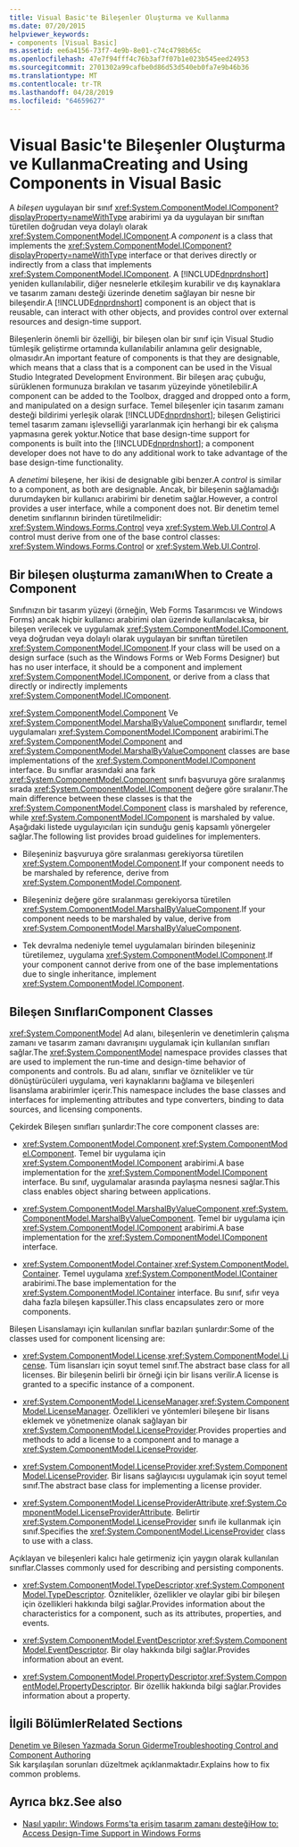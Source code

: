 ```yaml
---
title: Visual Basic'te Bileşenler Oluşturma ve Kullanma
ms.date: 07/20/2015
helpviewer_keywords:
- components [Visual Basic]
ms.assetid: ee6a4156-73f7-4e9b-8e01-c74c4798b65c
ms.openlocfilehash: 47e7f94fff4c76b3af7f07b1e023b545eed24953
ms.sourcegitcommit: 2701302a99cafbe0d86d53d540eb0fa7e9b46b36
ms.translationtype: MT
ms.contentlocale: tr-TR
ms.lasthandoff: 04/28/2019
ms.locfileid: "64659627"
---
```

# <a name="creating-and-using-components-in-visual-basic"></a><span data-ttu-id="bb8f7-102">Visual Basic'te Bileşenler Oluşturma ve Kullanma</span><span class="sxs-lookup"><span data-stu-id="bb8f7-102">Creating and Using Components in Visual Basic</span></span>
<span data-ttu-id="bb8f7-103">A *bileşen* uygulayan bir sınıf <xref:System.ComponentModel.IComponent?displayProperty=nameWithType> arabirimi ya da uygulayan bir sınıftan türetilen doğrudan veya dolaylı olarak <xref:System.ComponentModel.IComponent>.</span><span class="sxs-lookup"><span data-stu-id="bb8f7-103">A *component* is a class that implements the <xref:System.ComponentModel.IComponent?displayProperty=nameWithType> interface or that derives directly or indirectly from a class that implements <xref:System.ComponentModel.IComponent>.</span></span> <span data-ttu-id="bb8f7-104">A [!INCLUDE[dnprdnshort](~/includes/dnprdnshort-md.md)] yeniden kullanılabilir, diğer nesnelerle etkileşim kurabilir ve dış kaynaklara ve tasarım zamanı desteği üzerinde denetim sağlayan bir nesne bir bileşendir.</span><span class="sxs-lookup"><span data-stu-id="bb8f7-104">A [!INCLUDE[dnprdnshort](~/includes/dnprdnshort-md.md)] component is an object that is reusable, can interact with other objects, and provides control over external resources and design-time support.</span></span>  
  
 <span data-ttu-id="bb8f7-105">Bileşenlerin önemli bir özelliği, bir bileşen olan bir sınıf için Visual Studio tümleşik geliştirme ortamında kullanılabilir anlamına gelir designable, olmasıdır.</span><span class="sxs-lookup"><span data-stu-id="bb8f7-105">An important feature of components is that they are designable, which means that a class that is a component can be used in the Visual Studio Integrated Development Environment.</span></span> <span data-ttu-id="bb8f7-106">Bir bileşen araç çubuğu, sürüklenen formunuza bırakılan ve tasarım yüzeyinde yönetilebilir.</span><span class="sxs-lookup"><span data-stu-id="bb8f7-106">A component can be added to the Toolbox, dragged and dropped onto a form, and manipulated on a design surface.</span></span> <span data-ttu-id="bb8f7-107">Temel bileşenler için tasarım zamanı desteği bildirimi yerleşik olarak [!INCLUDE[dnprdnshort](~/includes/dnprdnshort-md.md)]; bileşen Geliştirici temel tasarım zamanı işlevselliği yararlanmak için herhangi bir ek çalışma yapmasına gerek yoktur.</span><span class="sxs-lookup"><span data-stu-id="bb8f7-107">Notice that base design-time support for components is built into the [!INCLUDE[dnprdnshort](~/includes/dnprdnshort-md.md)]; a component developer does not have to do any additional work to take advantage of the base design-time functionality.</span></span>  
  
 <span data-ttu-id="bb8f7-108">A *denetimi* bileşene, her ikisi de designable gibi benzer.</span><span class="sxs-lookup"><span data-stu-id="bb8f7-108">A *control* is similar to a component, as both are designable.</span></span> <span data-ttu-id="bb8f7-109">Ancak, bir bileşenin sağlamadığı durumdayken bir kullanıcı arabirimi bir denetim sağlar.</span><span class="sxs-lookup"><span data-stu-id="bb8f7-109">However, a control provides a user interface, while a component does not.</span></span> <span data-ttu-id="bb8f7-110">Bir denetim temel denetim sınıflarının birinden türetilmelidir: <xref:System.Windows.Forms.Control> veya <xref:System.Web.UI.Control>.</span><span class="sxs-lookup"><span data-stu-id="bb8f7-110">A control must derive from one of the base control classes: <xref:System.Windows.Forms.Control> or <xref:System.Web.UI.Control>.</span></span>  
  
## <a name="when-to-create-a-component"></a><span data-ttu-id="bb8f7-111">Bir bileşen oluşturma zamanı</span><span class="sxs-lookup"><span data-stu-id="bb8f7-111">When to Create a Component</span></span>  
 <span data-ttu-id="bb8f7-112">Sınıfınızın bir tasarım yüzeyi (örneğin, Web Forms Tasarımcısı ve Windows Forms) ancak hiçbir kullanıcı arabirimi olan üzerinde kullanılacaksa, bir bileşen verilecek ve uygulamak <xref:System.ComponentModel.IComponent>, veya doğrudan veya dolaylı olarak uygulayan bir sınıftan türetilen <xref:System.ComponentModel.IComponent>.</span><span class="sxs-lookup"><span data-stu-id="bb8f7-112">If your class will be used on a design surface (such as the Windows Forms or Web Forms Designer) but has no user interface, it should be a component and implement <xref:System.ComponentModel.IComponent>, or derive from a class that directly or indirectly implements <xref:System.ComponentModel.IComponent>.</span></span>  
  
 <span data-ttu-id="bb8f7-113"><xref:System.ComponentModel.Component> Ve <xref:System.ComponentModel.MarshalByValueComponent> sınıflardır, temel uygulamaları <xref:System.ComponentModel.IComponent> arabirimi.</span><span class="sxs-lookup"><span data-stu-id="bb8f7-113">The <xref:System.ComponentModel.Component> and <xref:System.ComponentModel.MarshalByValueComponent> classes are base implementations of the <xref:System.ComponentModel.IComponent> interface.</span></span> <span data-ttu-id="bb8f7-114">Bu sınıflar arasındaki ana fark <xref:System.ComponentModel.Component> sınıfı başvuruya göre sıralanmış sırada <xref:System.ComponentModel.IComponent> değere göre sıralanır.</span><span class="sxs-lookup"><span data-stu-id="bb8f7-114">The main difference between these classes is that the <xref:System.ComponentModel.Component> class is marshaled by reference, while <xref:System.ComponentModel.IComponent> is marshaled by value.</span></span> <span data-ttu-id="bb8f7-115">Aşağıdaki listede uygulayıcıları için sunduğu geniş kapsamlı yönergeler sağlar.</span><span class="sxs-lookup"><span data-stu-id="bb8f7-115">The following list provides broad guidelines for implementers.</span></span>  
  
- <span data-ttu-id="bb8f7-116">Bileşeniniz başvuruya göre sıralanması gerekiyorsa türetilen <xref:System.ComponentModel.Component>.</span><span class="sxs-lookup"><span data-stu-id="bb8f7-116">If your component needs to be marshaled by reference, derive from <xref:System.ComponentModel.Component>.</span></span>  
  
- <span data-ttu-id="bb8f7-117">Bileşeniniz değere göre sıralanması gerekiyorsa türetilen <xref:System.ComponentModel.MarshalByValueComponent>.</span><span class="sxs-lookup"><span data-stu-id="bb8f7-117">If your component needs to be marshaled by value, derive from <xref:System.ComponentModel.MarshalByValueComponent>.</span></span>  
  
- <span data-ttu-id="bb8f7-118">Tek devralma nedeniyle temel uygulamaları birinden bileşeniniz türetilemez, uygulama <xref:System.ComponentModel.IComponent>.</span><span class="sxs-lookup"><span data-stu-id="bb8f7-118">If your component cannot derive from one of the base implementations due to single inheritance, implement <xref:System.ComponentModel.IComponent>.</span></span>  
  
## <a name="component-classes"></a><span data-ttu-id="bb8f7-119">Bileşen Sınıfları</span><span class="sxs-lookup"><span data-stu-id="bb8f7-119">Component Classes</span></span>  
 <span data-ttu-id="bb8f7-120"><xref:System.ComponentModel> Ad alanı, bileşenlerin ve denetimlerin çalışma zamanı ve tasarım zamanı davranışını uygulamak için kullanılan sınıfları sağlar.</span><span class="sxs-lookup"><span data-stu-id="bb8f7-120">The <xref:System.ComponentModel> namespace provides classes that are used to implement the run-time and design-time behavior of components and controls.</span></span> <span data-ttu-id="bb8f7-121">Bu ad alanı, sınıflar ve öznitelikler ve tür dönüştürücüleri uygulama, veri kaynaklarını bağlama ve bileşenleri lisanslama arabirimler içerir.</span><span class="sxs-lookup"><span data-stu-id="bb8f7-121">This namespace includes the base classes and interfaces for implementing attributes and type converters, binding to data sources, and licensing components.</span></span>  
  
 <span data-ttu-id="bb8f7-122">Çekirdek Bileşen sınıfları şunlardır:</span><span class="sxs-lookup"><span data-stu-id="bb8f7-122">The core component classes are:</span></span>  
  
- <span data-ttu-id="bb8f7-123"><xref:System.ComponentModel.Component>.</span><span class="sxs-lookup"><span data-stu-id="bb8f7-123"><xref:System.ComponentModel.Component>.</span></span> <span data-ttu-id="bb8f7-124">Temel bir uygulama için <xref:System.ComponentModel.IComponent> arabirimi.</span><span class="sxs-lookup"><span data-stu-id="bb8f7-124">A base implementation for the <xref:System.ComponentModel.IComponent> interface.</span></span> <span data-ttu-id="bb8f7-125">Bu sınıf, uygulamalar arasında paylaşma nesnesi sağlar.</span><span class="sxs-lookup"><span data-stu-id="bb8f7-125">This class enables object sharing between applications.</span></span>  
  
- <span data-ttu-id="bb8f7-126"><xref:System.ComponentModel.MarshalByValueComponent>.</span><span class="sxs-lookup"><span data-stu-id="bb8f7-126"><xref:System.ComponentModel.MarshalByValueComponent>.</span></span> <span data-ttu-id="bb8f7-127">Temel bir uygulama için <xref:System.ComponentModel.IComponent> arabirimi.</span><span class="sxs-lookup"><span data-stu-id="bb8f7-127">A base implementation for the <xref:System.ComponentModel.IComponent> interface.</span></span>  
  
- <span data-ttu-id="bb8f7-128"><xref:System.ComponentModel.Container>.</span><span class="sxs-lookup"><span data-stu-id="bb8f7-128"><xref:System.ComponentModel.Container>.</span></span> <span data-ttu-id="bb8f7-129">Temel uygulama <xref:System.ComponentModel.IContainer> arabirimi.</span><span class="sxs-lookup"><span data-stu-id="bb8f7-129">The base implementation for the <xref:System.ComponentModel.IContainer> interface.</span></span> <span data-ttu-id="bb8f7-130">Bu sınıf, sıfır veya daha fazla bileşen kapsüller.</span><span class="sxs-lookup"><span data-stu-id="bb8f7-130">This class encapsulates zero or more components.</span></span>  
  
 <span data-ttu-id="bb8f7-131">Bileşen Lisanslamayı için kullanılan sınıflar bazıları şunlardır:</span><span class="sxs-lookup"><span data-stu-id="bb8f7-131">Some of the classes used for component licensing are:</span></span>  
  
- <span data-ttu-id="bb8f7-132"><xref:System.ComponentModel.License>.</span><span class="sxs-lookup"><span data-stu-id="bb8f7-132"><xref:System.ComponentModel.License>.</span></span> <span data-ttu-id="bb8f7-133">Tüm lisansları için soyut temel sınıf.</span><span class="sxs-lookup"><span data-stu-id="bb8f7-133">The abstract base class for all licenses.</span></span> <span data-ttu-id="bb8f7-134">Bir bileşenin belirli bir örneği için bir lisans verilir.</span><span class="sxs-lookup"><span data-stu-id="bb8f7-134">A license is granted to a specific instance of a component.</span></span>  
  
- <span data-ttu-id="bb8f7-135"><xref:System.ComponentModel.LicenseManager>.</span><span class="sxs-lookup"><span data-stu-id="bb8f7-135"><xref:System.ComponentModel.LicenseManager>.</span></span> <span data-ttu-id="bb8f7-136">Özellikleri ve yöntemleri bileşene bir lisans eklemek ve yönetmenize olanak sağlayan bir <xref:System.ComponentModel.LicenseProvider>.</span><span class="sxs-lookup"><span data-stu-id="bb8f7-136">Provides properties and methods to add a license to a component and to manage a <xref:System.ComponentModel.LicenseProvider>.</span></span>  
  
- <span data-ttu-id="bb8f7-137"><xref:System.ComponentModel.LicenseProvider>.</span><span class="sxs-lookup"><span data-stu-id="bb8f7-137"><xref:System.ComponentModel.LicenseProvider>.</span></span> <span data-ttu-id="bb8f7-138">Bir lisans sağlayıcısı uygulamak için soyut temel sınıf.</span><span class="sxs-lookup"><span data-stu-id="bb8f7-138">The abstract base class for implementing a license provider.</span></span>  
  
- <span data-ttu-id="bb8f7-139"><xref:System.ComponentModel.LicenseProviderAttribute>.</span><span class="sxs-lookup"><span data-stu-id="bb8f7-139"><xref:System.ComponentModel.LicenseProviderAttribute>.</span></span> <span data-ttu-id="bb8f7-140">Belirtir <xref:System.ComponentModel.LicenseProvider> sınıfı ile kullanmak için sınıf.</span><span class="sxs-lookup"><span data-stu-id="bb8f7-140">Specifies the <xref:System.ComponentModel.LicenseProvider> class to use with a class.</span></span>  
  
 <span data-ttu-id="bb8f7-141">Açıklayan ve bileşenleri kalıcı hale getirmeniz için yaygın olarak kullanılan sınıflar.</span><span class="sxs-lookup"><span data-stu-id="bb8f7-141">Classes commonly used for describing and persisting components.</span></span>  
  
- <span data-ttu-id="bb8f7-142"><xref:System.ComponentModel.TypeDescriptor>.</span><span class="sxs-lookup"><span data-stu-id="bb8f7-142"><xref:System.ComponentModel.TypeDescriptor>.</span></span> <span data-ttu-id="bb8f7-143">Öznitelikler, özellikler ve olaylar gibi bir bileşen için özellikleri hakkında bilgi sağlar.</span><span class="sxs-lookup"><span data-stu-id="bb8f7-143">Provides information about the characteristics for a component, such as its attributes, properties, and events.</span></span>  
  
- <span data-ttu-id="bb8f7-144"><xref:System.ComponentModel.EventDescriptor>.</span><span class="sxs-lookup"><span data-stu-id="bb8f7-144"><xref:System.ComponentModel.EventDescriptor>.</span></span> <span data-ttu-id="bb8f7-145">Bir olay hakkında bilgi sağlar.</span><span class="sxs-lookup"><span data-stu-id="bb8f7-145">Provides information about an event.</span></span>  
  
- <span data-ttu-id="bb8f7-146"><xref:System.ComponentModel.PropertyDescriptor>.</span><span class="sxs-lookup"><span data-stu-id="bb8f7-146"><xref:System.ComponentModel.PropertyDescriptor>.</span></span> <span data-ttu-id="bb8f7-147">Bir özellik hakkında bilgi sağlar.</span><span class="sxs-lookup"><span data-stu-id="bb8f7-147">Provides information about a property.</span></span>  
  
## <a name="related-sections"></a><span data-ttu-id="bb8f7-148">İlgili Bölümler</span><span class="sxs-lookup"><span data-stu-id="bb8f7-148">Related Sections</span></span>  
 [<span data-ttu-id="bb8f7-149">Denetim ve Bileşen Yazmada Sorun Giderme</span><span class="sxs-lookup"><span data-stu-id="bb8f7-149">Troubleshooting Control and Component Authoring</span></span>](../../framework/winforms/controls/troubleshooting-control-and-component-authoring.md)  
 <span data-ttu-id="bb8f7-150">Sık karşılaşılan sorunları düzeltmek açıklanmaktadır.</span><span class="sxs-lookup"><span data-stu-id="bb8f7-150">Explains how to fix common problems.</span></span>  
  
## <a name="see-also"></a><span data-ttu-id="bb8f7-151">Ayrıca bkz.</span><span class="sxs-lookup"><span data-stu-id="bb8f7-151">See also</span></span>

- [<span data-ttu-id="bb8f7-152">Nasıl yapılır: Windows Forms'ta erişim tasarım zamanı desteği</span><span class="sxs-lookup"><span data-stu-id="bb8f7-152">How to: Access Design-Time Support in Windows Forms</span></span>](../../framework/winforms/controls/developing-windows-forms-controls-at-design-time.md)

